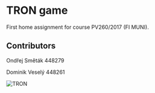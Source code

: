 # TRON game
First home assignment for course PV260/2017 (FI MUNI).

## Contributors

Ondřej Směták 448279

Dominik Veselý 448261


![TRON](http://www.drunktiki.com/wp-content/uploads/sites/40/2012/09/duck-bike.jpg)
